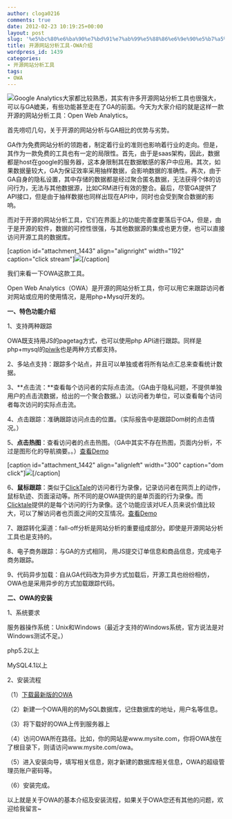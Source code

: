 ```yaml
---
author: cloga0216
comments: true
date: 2012-02-23 10:19:25+00:00
layout: post
slug: '%e5%bc%80%e6%ba%90%e7%bd%91%e7%ab%99%e5%88%86%e6%9e%90%e5%b7%a5%e5%85%b7-owa%e4%bb%8b%e7%bb%8d'
title: 开源网站分析工具-OWA介绍
wordpress_id: 1439
categories:
- 开源网站分析工具
tags:
- OWA
---
```


![](http://www.openwebanalytics.com/wp-content/uploads/owa_logo_200w.png)Google Analytics大家都比较熟悉，其实有许多开源网站分析工具也很强大，可以与GA媲美，有些功能甚至走在了GA的前面。今天为大家介绍的就是这样一款开源的网站分析工具：Open Web Analytics。

首先唠叨几句，关于开源的网站分析与GA相比的优势与劣势。

GA作为免费网站分析的领跑者，制定着行业的准则也影响着行业的走向。但是，其作为一款免费的工具也有一定的局限性。首先，由于是saas架构，因此，数据都是host在google的服务器，这本身限制其在数据敏感的客户中应用。其次，如果数据量较大，GA为保证效率采用抽样数据，会影响数据的准确性。再次，由于GA自身的隐私设置，其中存储的数据都是经过聚合匿名数据，无法获得个体的访问行为，无法与其他数据源，比如CRM进行有效的整合。最后，尽管GA提供了API接口，但是由于抽样数据也同样出现在API中，同时也会受到聚合数据的影响。<!-- more -->

而对于开源的网站分析工具，它们在界面上的功能完善度要落后于GA，但是，由于是开源的软件，数据的可控性很强，与其他数据源的集成也更方便，也可以直接访问开源工具的数据库。

[caption id="attachment_1443" align="alignright" width="192" caption="click stream"][![](http://www.cloga.info/wp-content/uploads/2012/02/click-stream-192x300.png)](http://www.cloga.info/wp-content/uploads/2012/02/click-stream.png)[/caption]

我们来看一下OWA这款工具。

Open Web Analytics（OWA）是开源的网站分析工具，你可以用它来跟踪访问者对网站或应用的使用情况，是用php+Mysql开发的。

**一、特色功能介绍**

1、支持两种跟踪

OWA既支持用JS的pagetag方式，也可以使用php API进行跟踪。同样是php+mysql的[piwik](http://www.piwik.org)也是两种方式都支持。

2、多站点支持：跟踪多个站点，并且可以单独或者将所有站点汇总来查看统计数据。

3、**点击流：**查看每个访问者的实际点击流。（GA由于隐私问题，不提供单独用户的点击流数据，给出的一个聚合数据。）以访问者为单位，可以查看每个访问者每次访问的实际点击流。

4、点击跟踪：准确跟踪访问点击的位置。（实际报告中是跟踪Dom树的点击情况。）

5、**点击热图**：查看访问者的点击热图。（GA中其实不存在热图，页面内分析，不过是图形化的导航摘要。。）[查看Demo](http://demo.openwebanalytics.com/owa/index.php?owa_do=base.overlayLauncher&owa_document_id=3491704707&owa_overlay_params=siteId%3D%3Ec9b7d12e322c7c360fb8f7c72ffe4c41%7C%7C%7Cperiod%3D%3Elast_seven_days%7C%7C%7Caction%3D%3EloadHeatmap%7C%7C%7Cdocument_id%3D%3E3491704707)

[caption id="attachment_1442" align="alignleft" width="300" caption="dom click"][![](http://www.cloga.info/wp-content/uploads/2012/02/dom_click-300x142.png)](http://www.cloga.info/wp-content/uploads/2012/02/dom_click.png)[/caption]

6、**鼠标跟踪**：类似于[ClickTale](http://www.clicktale.com)的访问者行为录像，记录访问者在网页上的动作，鼠标轨迹、页面滚动等。所不同的是OWA提供的是单页面的行为录像。而[Clicktale](http://www.clicktale.com)提供的是每个访问的行为录像。这个功能应该对UE人员来说价值比较大，可以了解访问者也页面之间的交互情况。[查看Demo](http://demo.openwebanalytics.com/owa/index.php?owa_period=last_thirty_days&owa_document_id=3491704707&owa_do=base.reportDomstreams)

7、跟踪转化渠道：fall-off分析是网站分析的重要组成部分。即使是开源网站分析工具也是支持的。

8、电子商务跟踪：与GA的方式相同， 用JS提交订单信息和商品信息，完成电子商务跟踪。

9、代码异步加载：自从GA代码改为异步方式加载后，开源工具也纷纷相仿，OWA也是采用异步的方式加载跟踪代码。

**二、OWA的安装**

1、系统要求

服务器操作系统：Unix和Windows（最近才支持的Windows系统，官方说法是对Windows测试不足。）

php5.2以上

MySQL4.1以上

2、安装流程

（1）[下载最新版的OWA](http://wiki.openwebanalytics.com/index.php?title=Download)

（2）新建一个OWA用的的MySQL数据库，记住数据库的地址，用户名等信息。

（3）将下载好的OWA上传到服务器上

（4）访问OWA所在路径。比如，你的网站是www.mysite.com，你将OWA放在了根目录下，则请访问www.mysite.com/owa。

（5）进入安装向导，填写相关信息，刚才新建的数据库相关信息，OWA的超级管理员账户密码等。

（6）安装完成。

以上就是关于OWA的基本介绍及安装流程，如果关于OWA您还有其他的问题，欢迎给我留言~










